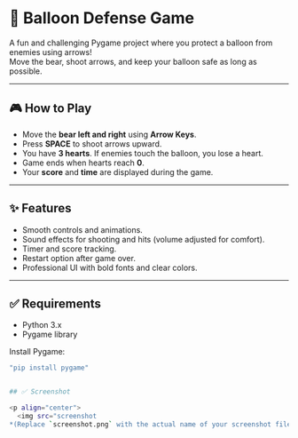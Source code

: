 # 🎈 Balloon Defense Game

A fun and challenging Pygame project where you protect a balloon from enemies using arrows!  
Move the bear, shoot arrows, and keep your balloon safe as long as possible.

---

## 🎮 How to Play
- Move the **bear left and right** using **Arrow Keys**.
- Press **SPACE** to shoot arrows upward.
- You have **3 hearts**. If enemies touch the balloon, you lose a heart.
- Game ends when hearts reach **0**.
- Your **score** and **time** are displayed during the game.

---

## ✨ Features
- Smooth controls and animations.
- Sound effects for shooting and hits (volume adjusted for comfort).
- Timer and score tracking.
- Restart option after game over.
- Professional UI with bold fonts and clear colors.

---

## ✅ Requirements
- Python 3.x
- Pygame library

Install Pygame:
```bash
"pip install pygame"


## ✅ Screenshot

<p align="center">
  <img src="screenshot
*(Replace `screenshot.png` with the actual name of your screenshot file if it’s different.)*


